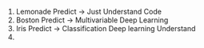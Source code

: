 1. Lemonade Predict -> Just Understand Code
2. Boston Predict -> Multivariable Deep Learning
3. Iris Predict -> Classification Deep learning Understand
4. 
